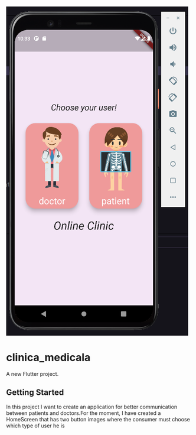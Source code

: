 ![This is an image](./assets/ss_HomeScreen.png)

# clinica_medicala

A new Flutter project.

## Getting Started

<p>
In this project I want to create an application for better communication between patients and doctors.For the moment, I have created a HomeScreen that has two button images where the consumer must choose which type of user he is
</p>



